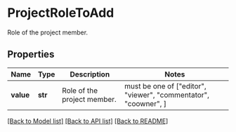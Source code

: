 # ProjectRoleToAdd

Role of the project member.

## Properties
Name | Type | Description | Notes
------------ | ------------- | ------------- | -------------
**value** | **str** | Role of the project member. |  must be one of ["editor", "viewer", "commentator", "coowner", ]

[[Back to Model list]](../README.md#documentation-for-models) [[Back to API list]](../README.md#documentation-for-api-endpoints) [[Back to README]](../README.md)


